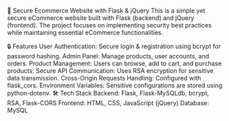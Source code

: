 🛒 Secure Ecommerce Website with Flask & jQuery
This is a simple yet secure eCommerce website built with Flask (backend) and jQuery (frontend). The project focuses on implementing security best practices while maintaining essential eCommerce functionalities.

🔒 Features
User Authentication: Secure login & registration using bcrypt for password hashing.
Admin Panel: Manage products, user accounts, and orders.
Product Management: Users can browse, add to cart, and purchase products.
Secure API Communication: Uses RSA encryption for sensitive data transmission.
Cross-Origin Requests Handling: Configured with flask_cors.
Environment Variables: Sensitive configurations are stored using python-dotenv.
🛠 Tech Stack
Backend: Flask, Flask-MySQLdb, bcrypt, RSA, Flask-CORS
Frontend: HTML, CSS, JavaScript (jQuery)
Database: MySQL
